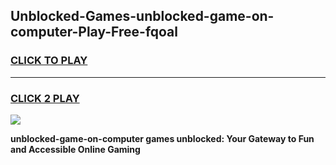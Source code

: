 
## Unblocked-Games-unblocked-game-on-computer-Play-Free-fqoal
<h3>
<a href="https://premium76.site?title=unblocked-game-on-computer&ref=24M">CLICK TO PLAY</a></h3>
<hr>

<h3>
<a href="https://premium76.site?title=unblocked-game-on-computer&ref=24M">CLICK 2 PLAY</a>
  
</h3>

<a href="https://premium76.site?title=unblocked-game-on-computer&ref=24M"><img src="https://clearcache.store/games.png"></a>


**unblocked-game-on-computer games unblocked: Your Gateway to Fun and Accessible Online Gaming**
